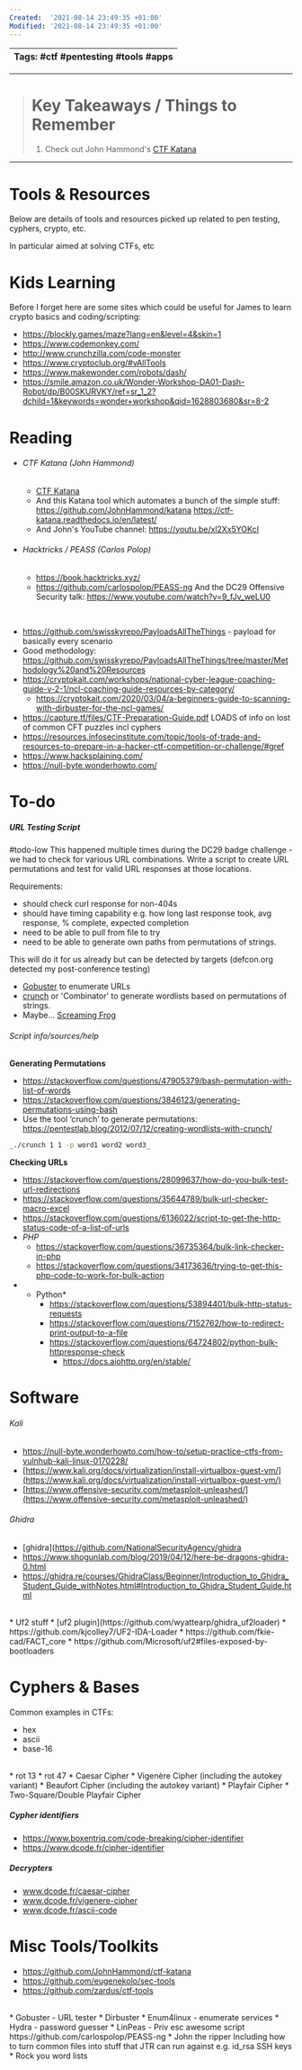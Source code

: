 ```yaml
---
Created:  '2021-08-14 23:49:35 +01:00'
Modified: '2021-08-14 23:49:35 +01:00'
---
```


| Tags: #ctf #pentesting #tools #apps |
| ----------------------------------- |

---

> # Key Takeaways / Things to Remember
> 1. Check out John Hammond's [CTF Katana](https://github.com/JohnHammond/ctf-katana)

---
# Tools & Resources

Below are details of tools and resources picked up related to pen testing, cyphers, crypto, etc.

In particular aimed at solving CTFs, etc

# Kids Learning
Before I forget here are some sites which could be useful for James to learn crypto basics and coding/scripting:
* https://blockly.games/maze?lang=en&level=4&skin=1 
* https://www.codemonkey.com/
* http://www.crunchzilla.com/code-monster
* https://www.cryptoclub.org/#vAllTools
* https://www.makewonder.com/robots/dash/
* https://smile.amazon.co.uk/Wonder-Workshop-DA01-Dash-Robot/dp/B00SKURVKY/ref=sr_1_2?dchild=1&keywords=wonder+workshop&qid=1628803680&sr=8-2

# Reading
* ###### CTF Katana (John Hammond)
	* [CTF Katana](https://github.com/JohnHammond/ctf-katana)
	* And this Katana tool which automates a bunch of the simple stuff: 
		https://github.com/JohnHammond/katana 
		https://ctf-katana.readthedocs.io/en/latest/
	* And John's YouTube channel: https://youtu.be/xl2Xx5YOKcI

* ###### Hacktricks / PEASS (Carlos Polop)
	* https://book.hacktricks.xyz/
	* https://github.com/carlospolop/PEASS-ng
		And the DC29 Offensive Security talk: https://www.youtube.com/watch?v=9_fJv_weLU0

<br>

* https://github.com/swisskyrepo/PayloadsAllTheThings  - payload for basically every scenario
* Good methodology: https://github.com/swisskyrepo/PayloadsAllTheThings/tree/master/Methodology%20and%20Resources
* https://cryptokait.com/workshops/national-cyber-league-coaching-guide-v-2-1/ncl-coaching-guide-resources-by-category/
	* https://cryptokait.com/2020/03/04/a-beginners-guide-to-scanning-with-dirbuster-for-the-ncl-games/
* https://capture.tf/files/CTF-Preparation-Guide.pdf
	LOADS of info on lost of common CFT puzzles incl cyphers
* https://resources.infosecinstitute.com/topic/tools-of-trade-and-resources-to-prepare-in-a-hacker-ctf-competition-or-challenge/#gref
* https://www.hacksplaining.com/
* https://null-byte.wonderhowto.com/


# To-do
##### URL Testing Script
#todo-low
This happened multiple times during the DC29 badge challenge - we had to check for various URL combinations. Write a script to create URL permutations and test for valid URL responses at those locations.

Requirements:
- should check curl response for non-404s
- should have timing capability e.g. how long last response took, avg response, % complete, expected completion
- need to be able to pull from file to try
- need to be able to generate own paths from permutations of strings.

This will do it for us already but can be detected by targets (defcon.org detected my post-conference testing)
* [Gobuster](Tools/Gobuster%20&%20Dirbuster.md) to enumerate URLs
* [crunch](https://www.hackers-arise.com/creating-a-custom-wordlist-with-cru) or 'Combinator' to generate wordlists based on permutations of strings.
* Maybe... [Screaming Frog](https://www.screamingfrog.co.uk/seo-spider/)

###### Script info/sources/help
**Generating Permutations**
* https://stackoverflow.com/questions/47905379/bash-permutation-with-list-of-words
* https://stackoverflow.com/questions/3846123/generating-permutations-using-bash
* Use the tool ‘crunch’ to generate permutations: https://pentestlab.blog/2012/07/12/creating-wordlists-with-crunch/
```bash
_./crunch 1 1 -p word1 word2 word3_
```

**Checking URLs**
* https://stackoverflow.com/questions/28099637/how-do-you-bulk-test-url-redirections
* https://stackoverflow.com/questions/35644789/bulk-url-checker-macro-excel
* https://stackoverflow.com/questions/6136022/script-to-get-the-http-status-code-of-a-list-of-urls
* *PHP*
	* https://stackoverflow.com/questions/36735364/bulk-link-checker-in-php
	* https://stackoverflow.com/questions/34173636/trying-to-get-this-php-code-to-work-for-bulk-action
* * Python*
	* https://stackoverflow.com/questions/53894401/bulk-http-status-requests
	* https://stackoverflow.com/questions/7152762/how-to-redirect-print-output-to-a-file
	* https://stackoverflow.com/questions/64724802/python-bulk-httpresponse-check
		* https://docs.aiohttp.org/en/stable/


# Software
###### Kali
* https://null-byte.wonderhowto.com/how-to/setup-practice-ctfs-from-vulnhub-kali-linux-0170228/
* [https://www.kali.org/docs/virtualization/install-virtualbox-guest-vm/](https://www.kali.org/docs/virtualization/install-virtualbox-guest-vm/)
* [https://www.offensive-security.com/metasploit-unleashed/](https://www.offensive-security.com/metasploit-unleashed/)

###### Ghidra
* [ghidra](https://github.com/NationalSecurityAgency/ghidra 
* https://www.shogunlab.com/blog/2019/04/12/here-be-dragons-ghidra-0.html 
* https://ghidra.re/courses/GhidraClass/Beginner/Introduction_to_Ghidra_Student_Guide_withNotes.html#Introduction_to_Ghidra_Student_Guide.html 
<br>
* Uf2 stuff
	* [uf2 plugin](https://github.com/wyattearp/ghidra_uf2loader)
	* https://github.com/kjcolley7/UF2-IDA-Loader
	* https://github.com/fkie-cad/FACT_core 
	* https://github.com/Microsoft/uf2#files-exposed-by-bootloaders


# Cyphers & Bases
Common examples in CTFs:
* hex
* ascii
* base-16
<br>
* rot 13
* rot 47
* Caesar Cipher
* Vigenère Cipher (including the autokey variant)
* Beaufort Cipher (including the autokey variant)
* Playfair Cipher
* Two-Square/Double Playfair Cipher

##### Cypher identifiers
* https://www.boxentriq.com/code-breaking/cipher-identifier
* https://www.dcode.fr/cipher-identifier

##### Decrypters
* www.dcode.fr/caesar-cipher
* www.dcode.fr/vigenere-cipher
* www.dcode.fr/ascii-code


# Misc Tools/Toolkits
* https://github.com/JohnHammond/ctf-katana
* https://github.com/eugenekolo/sec-tools
* https://github.com/zardus/ctf-tools
<br>
* Gobuster - URL tester
* Dirbuster 
* Enum4linux - enumerate services
* Hydra - password guesser
* LinPeas - Priv esc awesome script https://github.com/carlospolop/PEASS-ng
* John the ripper 
	Including how to turn common files into stuff that JTR can run against e.g. id_rsa SSH keys
* Rock you word lists